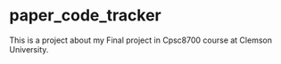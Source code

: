 # paper_code_tracker
This is a project about my Final project in Cpsc8700 course at Clemson University.
